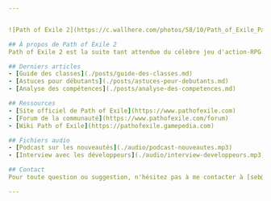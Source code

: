 ```yaml
---


![Path of Exile 2](https://c.wallhere.com/photos/58/10/Path_of_Exile_Path_of_Exile_2_video_games-2290082.jpg!d)

## À propos de Path of Exile 2
Path of Exile 2 est la suite tant attendue du célèbre jeu d'action-RPG. Découvrez les dernières nouvelles, les guides, et les astuces pour maîtriser le jeu.

## Derniers articles
- [Guide des classes](./posts/guide-des-classes.md)
- [Astuces pour débutants](./posts/astuces-pour-debutants.md)
- [Analyse des compétences](./posts/analyse-des-competences.md)

## Ressources
- [Site officiel de Path of Exile](https://www.pathofexile.com)
- [Forum de la communauté](https://www.pathofexile.com/forum)
- [Wiki Path of Exile](https://pathofexile.gamepedia.com)

## Fichiers audio
- [Podcast sur les nouveautés](./audio/podcast-nouveautes.mp3)
- [Interview avec les développeurs](./audio/interview-developpeurs.mp3)

## Contact
Pour toute question ou suggestion, n'hésitez pas à me contacter à [seb@splc.be](mailto:seb@splc.be).

---
```


